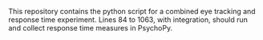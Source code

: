 This repository contains the python script for a combined eye tracking and response time experiment.
Lines 84 to 1063, with integration, should run and collect response time measures in PsychoPy. 
